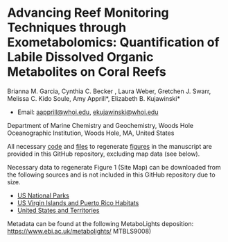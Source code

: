 # Advancing Reef Monitoring Techniques through Exometabolomics: Quantification of Labile Dissolved Organic Metabolites on Coral Reefs

Brianna M. Garcia, Cynthia C. Becker , Laura Weber, Gretchen J. Swarr, Melissa C. Kido Soule, Amy Apprill*, Elizabeth B. Kujawinski* 
* Email: aapprill@whoi.edu, ekujawinski@whoi.edu 

Department of Marine Chemistry and Geochemistry, Woods Hole Oceanographic Institution, Woods Hole, MA, United States


All necessary [code](https://github.com/bmgarcia/CINAR_Habitat_Metabolomics/blob/main/R_Script_CINAR_Manuscript_forGitHub.R) and [files](https://github.com/bmgarcia/CINAR_Habitat_Metabolomics/tree/main/Files) to regenerate [figures](https://github.com/bmgarcia/CINAR_Habitat_Metabolomics/tree/main/Figures) in the manuscript are provided in this GitHub repository, excluding map data (see below).

Necessary data to regenerate Figure 1 (Site Map) can be downloaded from the following sources and is not included in this GitHub repository due to size.

* [US National Parks](https://public-nps.opendata.arcgis.com/datasets/nps::nps-land-resources-division-boundary-and-tract-data-service/explore?layer=2&location=0.239390%2C-12.497900%2C2.00)
* [US Virgin Islands and Puerto Rico Habitats](https://products.coastalscience.noaa.gov/collections/benthic/e95usvi_pr/)
* [United States and Territories](https://earthworks.stanford.edu/catalog/stanford-vt021tk4894)

Metadata can be found at the following MetaboLights deposition: https://www.ebi.ac.uk/metabolights/ MTBLS9008)


 
